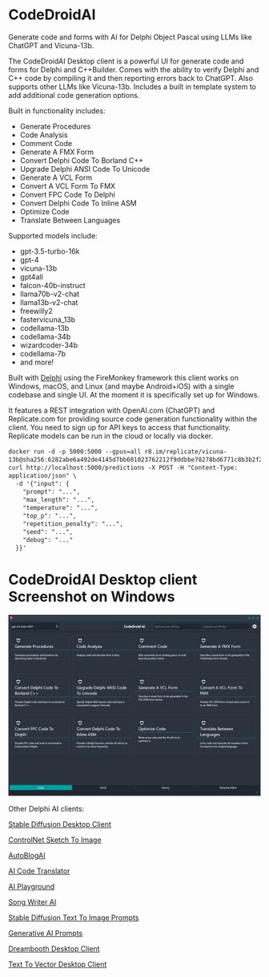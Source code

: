 # CodeDroidAI
Generate code and forms with AI for Delphi Object Pascal using LLMs like ChatGPT and Vicuna-13b.

The CodeDroidAI Desktop client is a powerful UI for generate code and forms for Delphi and C++Builder. Comes with the ability to verify Delphi and C++ code by compiling it and then reporting errors back to ChatGPT. Also supports other LLMs like Vicuna-13b. 
Includes a built in template system to add additional code generation options.

Built in functionality includes:
* Generate Procedures
* Code Analysis
* Comment Code
* Generate A FMX Form
* Convert Delphi Code To Borland C++
* Upgrade Delphi ANSI Code To Unicode
* Generate A VCL Form
* Convert A VCL Form To FMX
* Convert FPC Code To Delphi
* Convert Delphi Code To Inline ASM
* Optimize Code
* Translate Between Languages

Supported models include:
* gpt-3.5-turbo-16k
* gpt-4
* vicuna-13b
* gpt4all
* falcon-40b-instruct
* llama70b-v2-chat
* llama13b-v2-chat
* freewilly2
* fastervicuna_13b
* codellama-13b
* codellama-34b
* wizardcoder-34b
* codellama-7b
* and more!

Built with [Delphi](https://www.embarcadero.com/products/delphi/) using the FireMonkey framework this client works on Windows, macOS, and Linux (and maybe Android+iOS) with a single codebase and single UI. At the moment it is specifically set up for Windows.

It features a REST integration with OpenAI.com (ChatGPT) and Replicate.com for providing source code generation functionality within the client. You need to sign up for API keys to access that functionality. Replicate models can be run in the cloud or locally via docker.

```
docker run -d -p 5000:5000 --gpus=all r8.im/replicate/vicuna-13b@sha256:6282abe6a492de4145d7bb601023762212f9ddbbe78278bd6771c8b3b2f2a13b
curl http://localhost:5000/predictions -X POST -H "Content-Type: application/json" \
  -d '{"input": {
    "prompt": "...",
    "max_length": "...",
    "temperature": "...",
    "top_p": "...",
    "repetition_penalty": "...",
    "seed": "...",
    "debug": "..."
  }}'
```

# CodeDroidAI Desktop client Screenshot on Windows
![CodeDroidAI Desktop client on Windows](/screenshot.png)

Other Delphi AI clients:

[Stable Diffusion Desktop Client](https://github.com/FMXExpress/Stable-Diffusion-Desktop-Client)

[ControlNet Sketch To Image](https://github.com/FMXExpress/ControlNet-Sketch-To-Image)

[AutoBlogAI](https://github.com/FMXExpress/AutoBlogAI)

[AI Code Translator](https://github.com/FMXExpress/AI-Code-Translator)

[AI Playground](https://github.com/FMXExpress/AI-Playground-DesktopClient)

[Song Writer AI](https://github.com/FMXExpress/Song-Writer-AI)

[Stable Diffusion Text To Image Prompts](https://github.com/FMXExpress/Stable-Diffusion-Text-To-Image-Prompts)

[Generative AI Prompts](https://github.com/FMXExpress/Generative-AI-Prompts)

[Dreambooth Desktop Client](https://github.com/FMXExpress/DreamBooth-Desktop-Client)

[Text To Vector Desktop Client](https://github.com/FMXExpress/Text-To-Vector-Desktop-Client)
